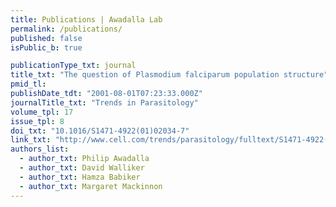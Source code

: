 ```yaml
---
title: Publications | Awadalla Lab
permalink: /publications/
published: false
isPublic_b: true

publicationType_txt: journal
title_txt: "The question of Plasmodium falciparum population structure"
pmid_tl: 
publishDate_tdt: "2001-08-01T07:23:33.000Z"
journalTitle_txt: "Trends in Parasitology"
volume_tpl: 17
issue_tpl: 8
doi_txt: "10.1016/S1471-4922(01)02034-7"
link_txt: "http://www.cell.com/trends/parasitology/fulltext/S1471-4922(01)02034-7?_returnURL=http%3A%2F%2Flinkinghub.elsevier.com%2Fretrieve%2Fpii%2FS1471492201020347%3Fshowall%3Dtrue"
authors_list: 
  - author_txt: Philip Awadalla
  - author_txt: David Walliker
  - author_txt: Hamza Babiker
  - author_txt: Margaret Mackinnon
---
```

